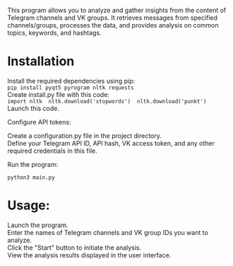 This program allows you to analyze and gather insights from the content of Telegram channels and VK groups. It retrieves messages from specified channels/groups, processes the data, and provides analysis on common topics, keywords, and hashtags.

#  Installation

Install the required dependencies using pip:</br>
`pip install pyqt5 pyrogram nltk requests` </br>
Create install.py file with this code: </br>
`import nltk 
nltk.download('stopwords') 
nltk.download('punkt')` </br>
Launch this code. </br>

Configure API tokens:

Create a configuration.py file in the project directory. </br>
Define your Telegram API ID, API hash, VK access token, and any other required credentials in this file. </br>

Run the program: </br>

`python3 main.py`

# Usage:

Launch the program. </br>
Enter the names of Telegram channels and VK group IDs you want to analyze. </br>
Click the "Start" button to initiate the analysis. </br>
View the analysis results displayed in the user interface. </br>
